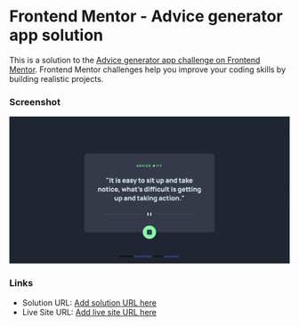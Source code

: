 # Frontend Mentor - Advice generator app solution

This is a solution to the [Advice generator app challenge on Frontend Mentor](https://www.frontendmentor.io/challenges/advice-generator-app-QdUG-13db). Frontend Mentor challenges help you improve your coding skills by building realistic projects.


### Screenshot

![](./screenshot.jpg)

### Links

- Solution URL: [Add solution URL here](https://vivan1992.github.io/adviceGeneretionApp/)
- Live Site URL: [Add live site URL here](https://vivan1992.github.io/adviceGeneretionApp/)


